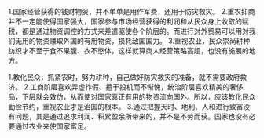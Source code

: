1.国家经营获得的钱财物资，并不单单是用作军费，还用于防灾救灾。
2.重农抑商并不一定能使得国家强大，国家参与市场经营获得的利润和从民众身上收取的赋税，都是通过物资调控的方式来差遣驱使各个阶层的。而进行对外贸易可以用对我们无用的物资赚取外国的有用物资，损耗敌国国力。
3.重视农业，民众崇尚耕种纺织才不至于食不果腹、衣不憋体，这样就算商人经营策略高超，也没有施展的地方。

1.教化民众，抓紧农时，努力耕种，自己做好防灾救灾的准备，就不需要政府救济。
2.工商阶层喜欢弄虚作假、擅于投机而不惭愧，统治阶层喜欢精美的奢侈品，下层就会效仿，从而使对国家真正有用的物资流向国外。所以，应该教化民众勤俭节约，重视农业才是治国的根本。
3.通过把握天时、地利、人和进行致富没有问题，其是通过追求利润、积累盈余所带来的，并不是不劳而获。国家也没有必要通过农业来使国家富足。




